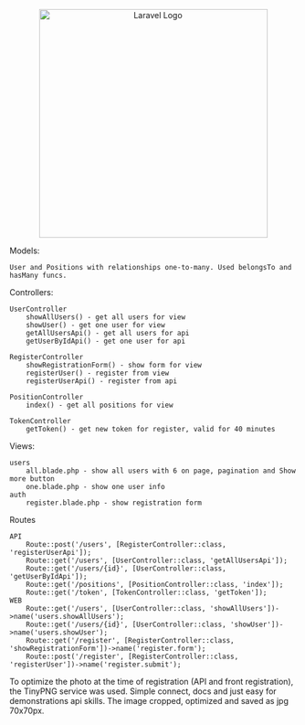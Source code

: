 <p align="center"><a href="https://laravel.com" target="_blank"><img src="https://raw.githubusercontent.com/laravel/art/master/logo-lockup/5%20SVG/2%20CMYK/1%20Full%20Color/laravel-logolockup-cmyk-red.svg" width="400" alt="Laravel Logo"></a></p>

Models:

    User and Positions with relationships one-to-many. Used belongsTo and hasMany funcs.

Controllers:

    UserController
        showAllUsers() - get all users for view
        showUser() - get one user for view
        getAllUsersApi() - get all users for api
        getUserByIdApi() - get one user for api
    
    RegisterController
        showRegistrationForm() - show form for view
        registerUser() - register from view
        registerUserApi() - register from api
    
    PositionController
        index() - get all positions for view
    
    TokenController
        getToken() - get new token for register, valid for 40 minutes
Views:

    users
        all.blade.php - show all users with 6 on page, pagination and Show more button
        one.blade.php - show one user info
    auth
        register.blade.php - show registration form
Routes

    API
        Route::post('/users', [RegisterController::class, 'registerUserApi']);
        Route::get('/users', [UserController::class, 'getAllUsersApi']);
        Route::get('/users/{id}', [UserController::class, 'getUserByIdApi']);
        Route::get('/positions', [PositionController::class, 'index']);
        Route::get('/token', [TokenController::class, 'getToken']);
    WEB
        Route::get('/users', [UserController::class, 'showAllUsers'])->name('users.showAllUsers');
        Route::get('/users/{id}', [UserController::class, 'showUser'])->name('users.showUser');
        Route::get('/register', [RegisterController::class, 'showRegistrationForm'])->name('register.form');
        Route::post('/register', [RegisterController::class, 'registerUser'])->name('register.submit');
    
To optimize the photo at the time of registration (API and front registration), the TinyPNG service was used. Simple connect, docs and just easy for demonstrations api skills. The image cropped, optimized and saved as jpg 70x70px.


